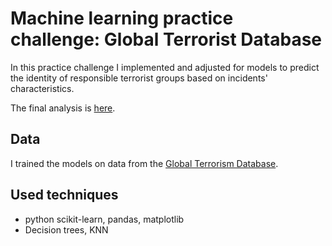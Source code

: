 # Machine learning practice challenge: Global Terrorist Database
In this practice challenge I implemented and adjusted for models to predict the identity of responsible terrorist groups based on incidents' characteristics.

The final analysis is [here](https://nbviewer.jupyter.org/github/nocibambi/fs-ai/blob/master/notebook/pred-gtd.ipynb).

## Data
I trained the models on data from the [Global Terrorism Database](https://www.start.umd.edu/gtd/).

## Used techniques
* python scikit-learn, pandas, matplotlib
* Decision trees, KNN

